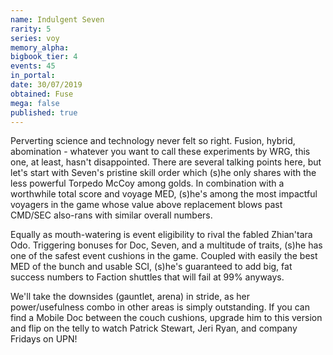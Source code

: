 ```yaml
---
name: Indulgent Seven
rarity: 5
series: voy
memory_alpha:
bigbook_tier: 4
events: 45
in_portal:
date: 30/07/2019
obtained: Fuse
mega: false
published: true
---
```


Perverting science and technology never felt so right. Fusion, hybrid, abomination - whatever you want to call these experiments by WRG, this one, at least, hasn't disappointed. There are several talking points here, but let's start with Seven's pristine skill order which (s)he only shares with the less powerful Torpedo McCoy among golds. In combination with a worthwhile total score and voyage MED, (s)he's among the most impactful voyagers in the game whose value above replacement blows past CMD/SEC also-rans with similar overall numbers.

Equally as mouth-watering is event eligibility to rival the fabled Zhian'tara Odo. Triggering bonuses for Doc, Seven, and a multitude of traits, (s)he has one of the safest event cushions in the game. Coupled with easily the best MED of the bunch and usable SCI, (s)he's guaranteed to add big, fat success numbers to Faction shuttles that will fail at 99% anyways.

We'll take the downsides (gauntlet, arena) in stride, as her power/usefulness combo in other areas is simply outstanding. If you can find a Mobile Doc between the couch cushions, upgrade him to this version and flip on the telly to watch Patrick Stewart, Jeri Ryan, and company Fridays on UPN!
